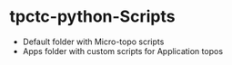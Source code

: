 # tpctc-python-Scripts
- Default folder with Micro-topo scripts 
- Apps folder with custom scripts for Application topos
